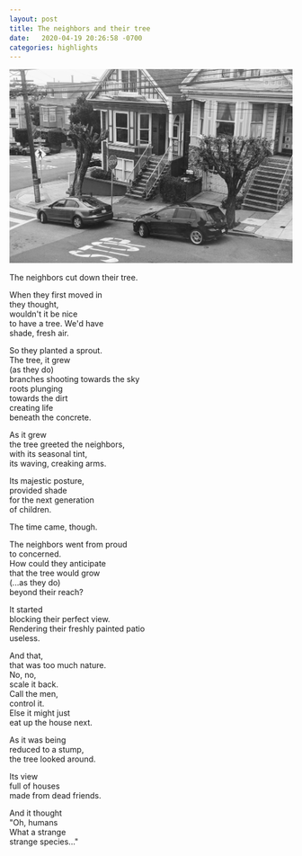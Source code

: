 ```yaml
---
layout: post
title: The neighbors and their tree
date:   2020-04-19 20:26:58 -0700
categories: highlights
---
```

![truncated trees in the neighborhood](https://raw.githubusercontent.com/svvchen/nervxious/gh-pages/assets/images/tree.jpg)

The neighbors cut down their tree.   

When they first moved in  
they thought,  
wouldn't it be nice  
to have a tree. We'd have  
shade, fresh air.  

So they planted a sprout.  
The tree, it grew  
(as they do)  
branches shooting towards the sky  
roots plunging  
towards the dirt  
creating life  
beneath the concrete.  

As it grew  
the tree greeted the neighbors,  
with its seasonal tint,  
its waving, creaking arms.  

Its majestic posture,  
provided shade  
for the next generation  
of children.  

The time came, though.  

The neighbors went from proud  
to concerned.  
How could they anticipate  
that the tree would grow  
(...as they do)  
beyond their reach?  

It started  
blocking their perfect view.   
Rendering their freshly painted patio  
useless.  

And that,  
that was too much nature.  
No, no,  
scale it back.  
Call the men,  
control it.  
Else it might just  
eat up the house next.  

As it was being  
reduced to a stump,  
the tree looked around.  

Its view   
full of houses   
made from dead friends.   

And it thought     
"Oh, humans  
What a strange  
strange species..."   
